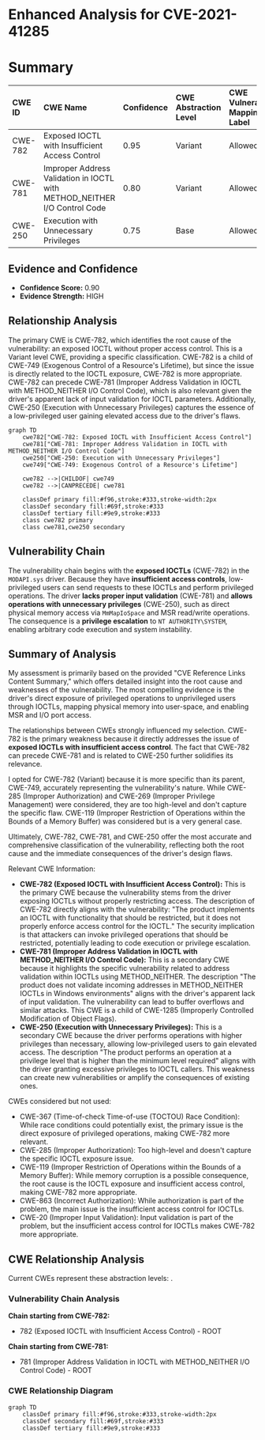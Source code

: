 # Enhanced Analysis for CVE-2021-41285

# Summary
| CWE ID    | CWE Name                                               | Confidence | CWE Abstraction Level | CWE Vulnerability Mapping Label | CWE-Vulnerability Mapping Notes |
| :-------- | :----------------------------------------------------- | :--------- | :-------------------- | :------------------------------ | :------------------------------ |
| CWE-782   | Exposed IOCTL with Insufficient Access Control       | 0.95       | Variant               | Allowed                       | Primary CWE |
| CWE-781   | Improper Address Validation in IOCTL with METHOD_NEITHER I/O Control Code | 0.80      | Variant               | Allowed                       | Secondary CWE |
| CWE-250   | Execution with Unnecessary Privileges       | 0.75       | Base               | Allowed                       | Secondary CWE |

## Evidence and Confidence

*   **Confidence Score:** 0.90
*   **Evidence Strength:** HIGH

## Relationship Analysis
The primary CWE is CWE-782, which identifies the root cause of the vulnerability: an exposed IOCTL without proper access control. This is a Variant level CWE, providing a specific classification. CWE-782 is a child of CWE-749 (Exogenous Control of a Resource's Lifetime), but since the issue is directly related to the IOCTL exposure, CWE-782 is more appropriate. CWE-782 can precede CWE-781 (Improper Address Validation in IOCTL with METHOD_NEITHER I/O Control Code), which is also relevant given the driver's apparent lack of input validation for IOCTL parameters. Additionally, CWE-250 (Execution with Unnecessary Privileges) captures the essence of a low-privileged user gaining elevated access due to the driver's flaws.

```mermaid
graph TD
    cwe782["CWE-782: Exposed IOCTL with Insufficient Access Control"]
    cwe781["CWE-781: Improper Address Validation in IOCTL with METHOD_NEITHER I/O Control Code"]
    cwe250["CWE-250: Execution with Unnecessary Privileges"]
    cwe749["CWE-749: Exogenous Control of a Resource's Lifetime"]

    cwe782 -->|CHILDOF| cwe749
    cwe782 -->|CANPRECEDE| cwe781
    
    classDef primary fill:#f96,stroke:#333,stroke-width:2px
    classDef secondary fill:#69f,stroke:#333
    classDef tertiary fill:#9e9,stroke:#333
    class cwe782 primary
    class cwe781,cwe250 secondary
```

## Vulnerability Chain
The vulnerability chain begins with the **exposed IOCTLs** (CWE-782) in the `MODAPI.sys` driver. Because they have **insufficient access controls**, low-privileged users can send requests to these IOCTLs and perform privileged operations. The driver **lacks proper input validation** (CWE-781) and **allows operations with unnecessary privileges** (CWE-250), such as direct physical memory access via `MmMapIoSpace` and MSR read/write operations. The consequence is a **privilege escalation** to `NT AUTHORITY\SYSTEM`, enabling arbitrary code execution and system instability.

## Summary of Analysis
My assessment is primarily based on the provided "CVE Reference Links Content Summary," which offers detailed insight into the root cause and weaknesses of the vulnerability. The most compelling evidence is the driver's direct exposure of privileged operations to unprivileged users through IOCTLs, mapping physical memory into user-space, and enabling MSR and I/O port access.

The relationships between CWEs strongly influenced my selection. CWE-782 is the primary weakness because it directly addresses the issue of **exposed IOCTLs with insufficient access control**. The fact that CWE-782 can precede CWE-781 and is related to CWE-250 further solidifies its relevance.

I opted for CWE-782 (Variant) because it is more specific than its parent, CWE-749, accurately representing the vulnerability's nature. While CWE-285 (Improper Authorization) and CWE-269 (Improper Privilege Management) were considered, they are too high-level and don't capture the specific flaw. CWE-119 (Improper Restriction of Operations within the Bounds of a Memory Buffer) was considered but is a very general case.

Ultimately, CWE-782, CWE-781, and CWE-250 offer the most accurate and comprehensive classification of the vulnerability, reflecting both the root cause and the immediate consequences of the driver's design flaws.

Relevant CWE Information:
*   **CWE-782 (Exposed IOCTL with Insufficient Access Control):** This is the primary CWE because the vulnerability stems from the driver exposing IOCTLs without properly restricting access. The description of CWE-782 directly aligns with the vulnerability: "The product implements an IOCTL with functionality that should be restricted, but it does not properly enforce access control for the IOCTL." The security implication is that attackers can invoke privileged operations that should be restricted, potentially leading to code execution or privilege escalation.
*   **CWE-781 (Improper Address Validation in IOCTL with METHOD_NEITHER I/O Control Code):** This is a secondary CWE because it highlights the specific vulnerability related to address validation within IOCTLs using METHOD_NEITHER. The description "The product does not validate incoming addresses in METHOD_NEITHER IOCTLs in Windows environments" aligns with the driver's apparent lack of input validation. The vulnerability can lead to buffer overflows and similar attacks. This CWE is a child of CWE-1285 (Improperly Controlled Modification of Object Flags).
*   **CWE-250 (Execution with Unnecessary Privileges):** This is a secondary CWE because the driver performs operations with higher privileges than necessary, allowing low-privileged users to gain elevated access. The description "The product performs an operation at a privilege level that is higher than the minimum level required" aligns with the driver granting excessive privileges to IOCTL callers. This weakness can create new vulnerabilities or amplify the consequences of existing ones.

CWEs considered but not used:
*   CWE-367 (Time-of-check Time-of-use (TOCTOU) Race Condition): While race conditions could potentially exist, the primary issue is the direct exposure of privileged operations, making CWE-782 more relevant.
*   CWE-285 (Improper Authorization): Too high-level and doesn't capture the specific IOCTL exposure issue.
*   CWE-119 (Improper Restriction of Operations within the Bounds of a Memory Buffer): While memory corruption is a possible consequence, the root cause is the IOCTL exposure and insufficient access control, making CWE-782 more appropriate.
*   CWE-863 (Incorrect Authorization): While authorization is part of the problem, the main issue is the insufficient access control for IOCTLs.
*   CWE-20 (Improper Input Validation): Input validation is part of the problem, but the insufficient access control for IOCTLs makes CWE-782 more appropriate.


## CWE Relationship Analysis

Current CWEs represent these abstraction levels: .


### Vulnerability Chain Analysis

**Chain starting from CWE-782:**
- 782 (Exposed IOCTL with Insufficient Access Control) - ROOT


**Chain starting from CWE-781:**
- 781 (Improper Address Validation in IOCTL with METHOD_NEITHER I/O Control Code) - ROOT



### CWE Relationship Diagram

```mermaid
graph TD
    classDef primary fill:#f96,stroke:#333,stroke-width:2px
    classDef secondary fill:#69f,stroke:#333
    classDef tertiary fill:#9e9,stroke:#333
```